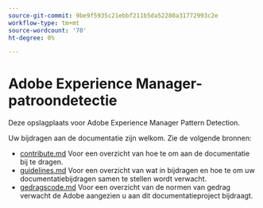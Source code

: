 ```yaml
---
source-git-commit: 9be9f5935c21ebbf211b5da52280a31772993c2e
workflow-type: tm+mt
source-wordcount: '70'
ht-degree: 0%

---
```

# Adobe Experience Manager-patroondetectie

Deze opslagplaats voor Adobe Experience Manager Pattern Detection.

Uw bijdragen aan de documentatie zijn welkom. Zie de volgende bronnen:

* [contribute.md](contributing.md) Voor een overzicht van hoe te om aan de documentatie bij te dragen.
* [guidelines.md](guidelines.md) Voor een overzicht van wat in bijdragen en hoe te om uw documentatiebijdragen samen te stellen wordt verwacht.
* [gedragscode.md](code-of-conduct.md) Voor een overzicht van de normen van gedrag verwacht de Adobe aangezien u aan dit documentatieproject bijdraagt.
